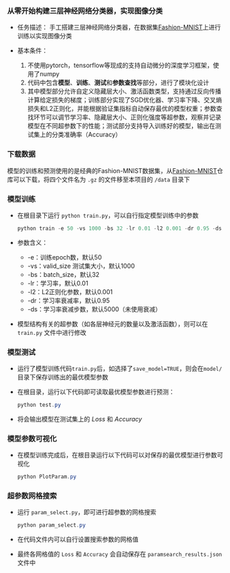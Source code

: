 ### 从零开始构建三层神经网络分类器，实现图像分类

* 任务描述：
  手工搭建三层神经网络分类器，在数据集[Fashion-MNIST](https://github.com/zalandoresearch/fashion-mnist)上进行训练以实现图像分类

* 基本条件：

  1. 不使用pytorch，tensorflow等现成的支持自动微分的深度学习框架，使用了numpy
  2. 代码中包含**模型**、**训练**、**测试**和**参数查找**等部分，进行了模块化设计
  3. 其中模型部分允许自定义隐藏层大小、激活函数类型，支持通过反向传播计算给定损失的梯度；训练部分实现了SGD优化器、学习率下降、交叉熵损失和L2正则化，并能根据验证集指标自动保存最优的模型权重；参数查找环节可以调节学习率、隐藏层大小、正则化强度等超参数，观察并记录模型在不同超参数下的性能；测试部分支持导入训练好的模型，输出在测试集上的分类准确率（Accuracy）

  

### 下载数据

模型的训练和预测使用的是经典的Fashion-MNIST数据集，从[Fashion-MNIST](https://github.com/zalandoresearch/fashion-mnist)仓库可以下载，将四个文件名为 `.gz` 的文件移至本项目的 `/data` 目录下

### 模型训练

* 在根目录下运行 `python train.py`，可以自行指定模型训练中的参数

  ```powershell
  python train -e 50 -vs 1000 -bs 32 -lr 0.01 -l2 0.001 -dr 0.95 -ds 5000
  ```
  
* 参数含义：
  * -e：训练epoch数，默认50
  * -vs：valid_size 测试集大小，默认1000
  * -bs：batch_size，默认32
  * -lr：学习率，默认0.01
  * -l2：L2正则化参数，默认0.001
  * -dr：学习率衰减率，默认0.95
  * -ds：学习率衰减步数，默认5000（未使用衰减）

* 模型结构有关的超参数（如各层神经元的数量以及激活函数），则可以在 `train.py` 文件中进行修改


### 模型测试

* 运行了模型训练代码`train.py`后，如选择了`save_model=TRUE`，则会在`model/` 目录下保存训练出的最优模型参数

* 在根目录，运行以下代码即可读取最优模型参数进行预测：

  ```powershell
  python test.py
  ```

* 将会输出模型在测试集上的 $Loss$ 和 $Accuracy$

### 模型参数可视化

* 在模型训练完成后，在根目录运行以下代码可以对保存的最优模型进行参数可视化

  ```powershell
  python PlotParam.py
  ```

### 超参数网格搜索

* 运行 `param_select.py`，即可进行超参数的网格搜索

  ```powershell
  python param_select.py
  ```

* 在代码文件内可以自行设置搜索参数的网格值
* 最终各网格值的 `Loss` 和 `Accuracy` 会自动保存在 `paramsearch_results.json` 文件中

### 
